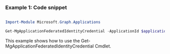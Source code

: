### Example 1: Code snippet

```powershell

Import-Module Microsoft.Graph.Applications

Get-MgApplicationFederatedIdentityCredential -ApplicationId $applicationId -FederatedIdentityCredentialId $federatedIdentityCredentialId

```
This example shows how to use the Get-MgApplicationFederatedIdentityCredential Cmdlet.

